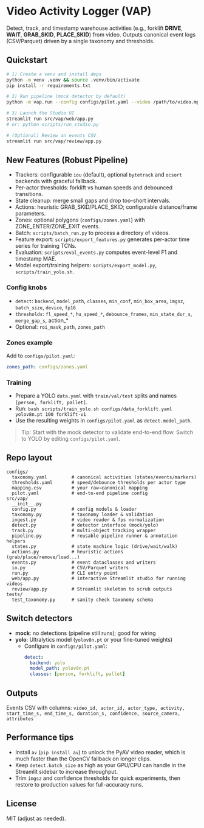 # Video Activity Logger (VAP)

Detect, track, and timestamp warehouse activities (e.g., forklift **DRIVE**, **WAIT**, **GRAB_SKID**, **PLACE_SKID**) from video.
Outputs canonical event logs (CSV/Parquet) driven by a single taxonomy and thresholds.

## Quickstart
```bash
# 1) Create a venv and install deps
python -m venv .venv && source .venv/bin/activate
pip install -r requirements.txt

# 2) Run pipeline (mock detector by default)
python -m vap.run --config configs/pilot.yaml --video /path/to/video.mp4 --out outputs

# 3) Launch the Studio UI
streamlit run src/vap/web/app.py
# or: python scripts/run_studio.py

# (Optional) Review an events CSV
streamlit run src/vap/review/app.py
```

## New Features (Robust Pipeline)
- Trackers: configurable `iou` (default), optional `bytetrack` and `ocsort` backends with graceful fallback.
- Per-actor thresholds: forklift vs human speeds and debounced transitions.
- State cleanup: merge small gaps and drop too-short intervals.
- Actions: heuristic GRAB_SKID/PLACE_SKID; configurable distance/frame parameters.
- Zones: optional polygons (`configs/zones.yaml`) with ZONE_ENTER/ZONE_EXIT events.
- Batch: `scripts/batch_run.py` to process a directory of videos.
- Feature export: `scripts/export_features.py` generates per-actor time series for training TCNs.
- Evaluation: `scripts/eval_events.py` computes event-level F1 and timestamp MAE.
- Model export/training helpers: `scripts/export_model.py`, `scripts/train_yolo.sh`.

### Config knobs
- `detect`: `backend`, `model_path`, `classes`, `min_conf`, `min_box_area`, `imgsz`, `batch_size`, `device`, `fp16`
- `thresholds`: `fl_speed_*`, `hu_speed_*`, `debounce_frames`, `min_state_dur_s`, `merge_gap_s`, action_*
- Optional: `roi_mask_path`, `zones_path`

### Zones example
Add to `configs/pilot.yaml`:
```yaml
zones_path: configs/zones.yaml
```

### Training
- Prepare a YOLO `data.yaml` with `train/val/test` splits and names `[person, forklift, pallet]`.
- Run: `bash scripts/train_yolo.sh configs/data_forklift.yaml yolov8n.pt 100 forklift-v1`
- Use the resulting weights in `configs/pilot.yaml` as `detect.model_path`.

> Tip: Start with the mock detector to validate end-to-end flow. Switch to YOLO by editing `configs/pilot.yaml`.

## Repo layout
```
configs/
  taxonomy.yaml         # canonical activities (states/events/markers)
  thresholds.yaml       # speed/debounce thresholds per actor type
  mapping.csv           # your raw→canonical mapping
  pilot.yaml            # end-to-end pipeline config
src/vap/
  __init__.py
  config.py             # config models & loader
  taxonomy.py           # taxonomy loader & validation
  ingest.py             # video reader & fps normalization
  detect.py             # detector interface (mock/yolo)
  track.py              # multi-object tracking wrapper
  pipeline.py           # reusable pipeline runner & annotation helpers
  states.py             # state machine logic (drive/wait/walk)
  actions.py            # heuristic actions (grab/place/remove/load...)
  events.py             # event dataclasses and writers
  io.py                 # CSV/Parquet writers
  run.py                # CLI entry point
  web/app.py            # interactive Streamlit studio for running videos
  review/app.py         # Streamlit skeleton to scrub outputs
tests/
  test_taxonomy.py      # sanity check taxonomy schema
```

## Switch detectors
- **mock**: no detections (pipeline still runs); good for wiring
- **yolo**: Ultralytics model (`yolov8n.pt` or your fine-tuned weights)
  - Configure in `configs/pilot.yaml`:
    ```yaml
    detect:
      backend: yolo
      model_path: yolov8n.pt
      classes: [person, forklift, pallet]
    ```

## Outputs
Events CSV with columns:
`video_id, actor_id, actor_type, activity, start_time_s, end_time_s, duration_s, confidence, source_camera, attributes`

## Performance tips
- Install `av` (`pip install av`) to unlock the PyAV video reader, which is much faster than the OpenCV fallback on longer clips.
- Keep `detect.batch_size` as high as your GPU/CPU can handle in the Streamlit sidebar to increase throughput.
- Trim `imgsz` and confidence thresholds for quick experiments, then restore to production values for full-accuracy runs.

## License
MIT (adjust as needed).

